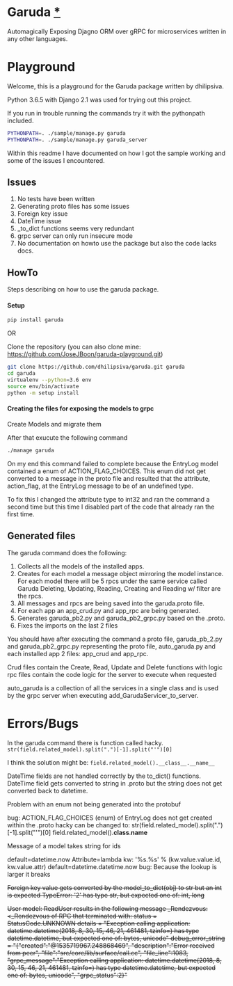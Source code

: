 # Garuda [*]((https://github.com/dhilipsiva/garuda))
Automagically Exposing Djagno ORM over gRPC for microservices written in any other languages.

# Playground
Welcome, this is a playground for the Garuda package written by dhilipsiva.

Python 3.6.5 with Django 2.1 was used for trying out this project.

If you run in trouble running the commands try it with the pythonpath included.

```bash
PYTHONPATH=. ./sample/manage.py garuda
PYTHONPATH=. ./sample/manage.py garuda_server
```

Within this readme I have documented on how I got the sample working and some of the issues I encountered.

## Issues

1. No tests have been written
2. Generating proto files has some issues
4. Foreign key issue
5. DateTime issue
6. _to_dict functions seems very redundant
7. grpc server can only run insecure mode
8. No documentation on howto use the package but also the code lacks docs.

## HowTo
Steps describing on how to use the garuda package.

#### Setup
```bash 
pip install garuda
```
OR

Clone the repository (you can also clone mine: https://github.com/JoseJBoon/garuda-playground.git)
```bash
git clone https://github.com/dhilipsiva/garuda.git garuda
cd garuda
virtualenv --python=3.6 env
source env/bin/activate
python -m setup install
```

#### Creating the files for exposing the models to grpc
Create Models and migrate them

After that exucute the following command
```bash
./manage garuda
```

On my end this command failed to complete because the EntryLog model contained a enum of ACTION_FLAG_CHOICES. This enum did not get converted to a message in the proto file and resulted that the attribute, action_flag, at the EntryLog message to be of an undefined type.

To fix this I changed the attribute type to int32 and ran the command a second time but this time I disabled part of the code that already ran the first time.

## Generated files

The garuda command does the following:
1. Collects all the models of the installed apps.
2. Creates for each model a message object mirroring the model instance.
   For each model there will be 5 rpcs under the same service called Garuda
   Deleting, Updating, Reading, Creating and Reading w/ filter are the rpcs.
3. All messages and rpcs are being saved into the garuda.proto file.
4. For each app an app_crud.py and app_rpc are being generated.
5. Generates garuda_pb2.py and garuda_pb2_grpc.py based on the .proto.
6. Fixes the imports on the last 2 files

You should have after executing the command a proto file, garuda_pb_2.py and garuda_pb2_grpc.py representing the proto file, auto_garuda.py and each installed app 2 files: app_crud and app_rpc.

Crud files contain the Create, Read, Update and Delete functions with logic
rpc files contain the code logic for the server to execute when requested

auto_garuda is a collection of all the services in a single class and is used by the grpc server when executing add_GarudaServicer_to_server.

# Errors/Bugs
In the garuda command there is function called hacky.
`str(field.related_model).split(".")[-1].split("'")[0]`

I think the solution might be:
`field.related_model().__class__.__name__`

DateTime fields are not handled correctly by the to_dict() functions.
DateTime field gets converted to string in .proto but the string does not get converted back to datetime.

Problem with an enum not being generated into the protobuf

bug: ACTION_FLAG_CHOICES (enum) of EntryLog does not get created within the .proto
hacky can be changed to:
str(field.related_model).split(".")[-1].split("'")[0]
field.related_model().__class__.__name__

Message of a model takes string for ids

default=datetime.now
Attribute=lambda kw: '%s.%s' % (kw.value.value.id, kw.value.attr)
default=datetime.datetime.now
bug: Because the lookup is larger it breaks

~~Foreign key value gets converted by the model_to_dict(obj) to str but an int is expected
TypeError: '2' has type str, but expected one of: int, long~~

~~User model: ReadUser results in the following message
_Rendezvous: <_Rendezvous of RPC that terminated with:
      status = StatusCode.UNKNOWN
      details = "Exception calling application: datetime.datetime(2018, 8, 30, 15, 46, 21, 461481, tzinfo=<UTC>)
                  has type datetime.datetime, but expected one of: bytes, unicode"
      debug_error_string =
            "{"created":"@1535719967.248868469",
      "description":"Error received from peer",
      "file":"src/core/lib/surface/call.cc",
      "file_line":1083,
      "grpc_message":"Exception calling application: datetime.datetime(2018, 8, 30, 15, 46, 21, 461481,
                        tzinfo=<UTC>) has type datetime.datetime, but expected one of: bytes, unicode",
      "grpc_status":2}"~~
